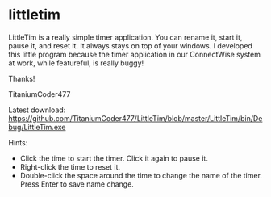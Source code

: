 # littletim
LittleTim is a really simple timer application. You can rename it, start it, pause it, and reset it. It always stays on top of your windows. I developed this little program because the timer application in our ConnectWise system at work, while featureful, is really buggy!

Thanks!

TitaniumCoder477

Latest download: https://github.com/TitaniumCoder477/LittleTim/blob/master/LittleTim/bin/Debug/LittleTim.exe

Hints:
- Click the time to start the timer. Click it again to pause it.
- Right-click the time to reset it.
- Double-click the space around the time to change the name of the timer. Press Enter to save name change.

